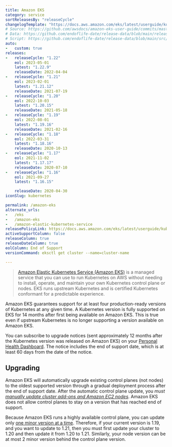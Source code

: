 ```yaml
---
title: Amazon EKS
category: service
sortReleasesBy: "releaseCycle"
changelogTemplate: "https://docs.aws.amazon.com/eks/latest/userguide/kubernetes-versions.html#kubernetes-__RELEASE_CYCLE__"
# Source: https://github.com/awsdocs/amazon-eks-user-guide/commits/master/doc_source/kubernetes-versions.md as source
# Data: https://github.com/endoflife-date/release-data/blob/main/releases/eks.json
# Script: https://github.com/endoflife-date/release-data/blob/main/src/eks.py
auto:
-   custom: true
releases:
-   releaseCycle: "1.22"
    eol: 2023-05-01
    latest: "1.22.9"
    releaseDate: 2022-04-04
-   releaseCycle: "1.21"
    eol: 2023-02-01
    latest: "1.21.12"
    releaseDate: 2021-07-19
-   releaseCycle: "1.20"
    eol: 2022-10-03
    latest: "1.20.15"
    releaseDate: 2021-05-18
-   releaseCycle: "1.19"
    eol: 2022-08-01
    latest: "1.19.16"
    releaseDate: 2021-02-16
-   releaseCycle: "1.18"
    eol: 2022-03-31
    latest: "1.18.16"
    releaseDate: 2020-10-13
-   releaseCycle: "1.17"
    eol: 2021-11-02
    latest: "1.17.17"
    releaseDate: 2020-07-10
-   releaseCycle: "1.16"
    eol: 2021-09-27
    latest: "1.16.15"

    releaseDate: 2020-04-30
iconSlug: kubernetes

permalink: /amazon-eks
alternate_urls:
-   /eks
-   /amazon-eks
-   /amazon-elastic-kubernetes-service
releasePolicyLink: https://docs.aws.amazon.com/eks/latest/userguide/kubernetes-versions.html
activeSupportColumn: false
releaseColumn: true
releaseDateColumn: true
eolColumn: End of Support
versionCommand: eksctl get cluster --name=cluster-name

---
```


> [Amazon Elastic Kubernetes Service (Amazon EKS)](https://aws.amazon.com/eks/) is a managed service that you can use to run Kubernetes on AWS without needing to install, operate, and maintain your own Kubernetes control plane or nodes. EKS runs upstream Kubernetes and is certified Kubernetes conformant for a predictable experience.

Amazon EKS guarantees support for at least four production-ready versions of Kubernetes at any given time. A Kubernetes version is fully supported on EKS for 14 months after first being available on Amazon EKS. This is true even if upstream Kubernetes is no longer supporting a version available on Amazon EKS.

You can subscribe to upgrade notices (sent approximately 12 months after the Kubernetes version was released on Amazon EKS) on your [Personal Health Dashboard](https://aws.amazon.com/premiumsupport/technology/personal-health-dashboard/). The notice includes the end of support date, which is at least 60 days from the date of the notice.

## Upgrading

Amazon EKS will automatically upgrade existing control planes (not nodes) to the oldest supported version through a gradual deployment process after the end of support date. After the automatic control plane update, you _must [manually update cluster add-ons and Amazon EC2 nodes][upgrade]_. Amazon EKS does not allow control planes to stay on a version that has reached end of support.

Because Amazon EKS runs a highly available control plane, you can update only [one minor version at a time][skew]. Therefore, if your current version is 1.19, and you want to update to 1.21, then you must first update your cluster to 1.20 and then update it from 1.20 to 1.21. Similarly, your node version can be at most 2 minor version behind the control plane version.

[upgrade]: https://docs.aws.amazon.com/eks/latest/userguide/update-cluster.html#update-existing-cluster
[skew]: https://kubernetes.io/docs/setup/version-skew-policy/#kube-apiserver
